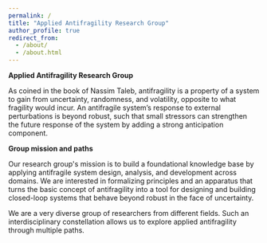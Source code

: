 ```yaml
---
permalink: /
title: "Applied Antifragility Research Group"
author_profile: true
redirect_from: 
  - /about/
  - /about.html
---
```


**Applied Antifragility Research Group**

As coined in the book of Nassim Taleb, antifragility is a property of a system to gain from uncertainty, randomness, and volatility, opposite to what fragility would incur. An antifragile system’s response to external perturbations is beyond robust, such that small stressors can strengthen the future response of the system by adding a strong anticipation component. 

**Group mission and paths**

Our research group's mission is to build a foundational knowledge base by applying antifragile system design, analysis, and development across domains. We are interested in formalizing principles and an apparatus that turns the basic concept of antifragility into a tool for designing and building closed-loop systems that behave beyond robust in the face of uncertainty.

We are a very diverse group of researchers from different fields. Such an interdisciplinary constellation allows us to explore applied antifragility through multiple paths.
